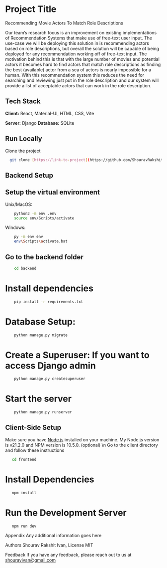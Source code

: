 # Project Title
Recommending Movie Actors To Match Role Descriptions

Our team’s research focus is an improvement on existing implementations of Recommendation Systems that make use of free-text user input. The use-case we will be deploying this solution in is recommending actors based on role descriptions, but overall the solution will be capable of being deployed for any recommendation working off of free-text input. The motivation behind this is that with the large number of movies and potential actors it becomes hard to find actors that match role descriptions as finding the best (available) actor from a sea of actors is nearly impossible for a human. With this recommendation system this reduces the need for searching and reviewing just put in the role description and our system will provide a list of acceptable actors that can work in the role description.

## Tech Stack

**Client:** React, Material-UI, HTML, CSS, Vite

**Server:** Django
**Database:** SQLite


## Run Locally
Clone the project

```bash
  git clone [https://link-to-project](https://github.com/ShouravRakshit/CPSC-571-Project.git)
```
## Backend Setup
## Setup the virtual environment
   Unix/MacOS:
```bash
    python3 -m env .env
    source env/Scripts/activate
```
 Windows:
```bash
    py -m env env
    env\Scripts\activate.bat
```

## Go to the backend folder
```bash
    cd backend
```

# Install dependencies

```bash
    pip install -r requirements.txt
```

# Database Setup:

```bash
    python manage.py migrate
```

# Create a Superuser: If you want to access Django admin

```bash
    python manage.py createsuperuser
```

# Start the server
```bash
    python manage.py runserver
```

## Client-Side Setup
Make sure you have [Node.js](https://nodejs.org/) installed on your machine. My Node.js version is v21.2.0 and NPM version is 10.5.0. (optional) \n
Go to the client directory and follow these instructions

```bash
   cd frontend
```

# Install Dependencies
```bash
   npm install
```
# Run the Development Server
```bash
   npm run dev
```
Appendix
Any additional information goes here

Authors
Shourav Rakshit Ivan, 
License
MIT

Feedback
If you have any feedback, please reach out to us at shouravivan@gmail.com

